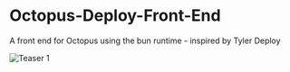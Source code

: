 # Octopus-Deploy-Front-End
A front end for Octopus using the bun runtime - inspired by Tyler Deploy

![Teaser 1](https://github.com/Lillious/Octopus-Deploy-Front-End/blob/main/www/public/teaser1.png?raw=true)
